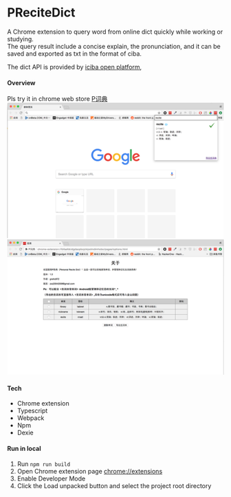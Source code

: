 # PReciteDict  
A Chrome extension to query word from online dict quickly while working or studying.  
The query result include a concise explain, the pronunciation, and it can be saved and exported as txt in the format of ciba.

The dict API is provided by
[iciba open platform](https://open.iciba.com/index.php?c=wiki&t=cc),
#### Overview
Pls try it in chrome web store [P词典](https://chrome.google.com/webstore/detail/bchghhkcoamecpkkkdbkfjgcdfjcnmka?authuser=0&hl=en)
![image1](./pic/intro_1.png) 
![image2](./pic/intro_2.png)
#### Tech
- Chrome extension
- Typescript
- Webpack
- Npm
- Dexie
#### Run in local
1. Run `npm run build`
2. Open Chrome extension page [chrome://extensions](chrome://extensions)
3. Enable Developer Mode 
4. Click the Load unpacked button and select the project root directory